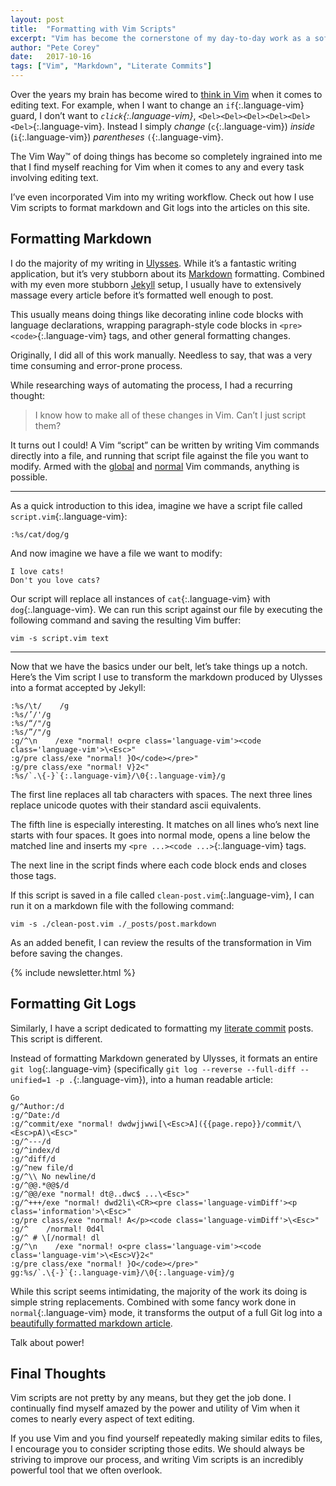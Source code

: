 ```yaml
---
layout: post
title:  "Formatting with Vim Scripts"
excerpt: "Vim has become the cornerstone of my day-to-day work as a software developer. Check out how I use Vim scripts to format articles and posts."
author: "Pete Corey"
date:   2017-10-16
tags: ["Vim", "Markdown", "Literate Commits"]
---
```


Over the years my brain has become wired to [think in Vim](https://stackoverflow.com/a/1220118/96048) when it comes to editing text. For example, when I want to change an `if`{:.language-vim} guard, I don’t want to *`click`{:.language-vim}*, `<Del><Del><Del><Del><Del><Del>`{:.language-vim}. Instead I simply _change_ (`c`{:.language-vim}) _inside_ (`i`{:.language-vim}) _parentheses_ `(`{:.language-vim}.

The Vim Way™ of doing things has become so completely ingrained into me that I find myself reaching for Vim when it comes to any and every task involving editing text.

I’ve even incorporated Vim into my writing workflow. Check out how I use Vim scripts to format markdown and Git logs into the articles on this site.

## Formatting Markdown

I do the majority of my writing in [Ulysses](http://www.ulyssesapp.com/). While it’s a fantastic writing application, but it’s very stubborn about its [Markdown](https://en.wikipedia.org/wiki/Markdown) formatting. Combined with my even more stubborn [Jekyll](https://jekyllrb.com/) setup, I usually have to extensively massage every article before it’s formatted well enough to post.

This usually means doing things like decorating inline code blocks with language declarations, wrapping paragraph-style code blocks in `<pre><code>`{:.language-vim} tags, and other general formatting changes.

Originally, I did all of this work manually. Needless to say, that was a very time consuming and error-prone process.

While researching ways of automating the process, I had a recurring thought:

> I know how to make all of these changes in Vim. Can’t I just script them?

It turns out I could! A Vim “script” can be written by writing Vim commands directly into a file, and running that script file against the file you want to modify. Armed with the [global](http://vim.wikia.com/wiki/Power_of_g) and [normal](http://vim.wikia.com/wiki/Using_normal_command_in_a_script_for_searching) Vim commands, anything is possible.

---- 

As a quick introduction to this idea, imagine we have a script file called `script.vim`{:.language-vim}:

<pre class='language-vim'><code class='language-vim'>:%s/cat/dog/g
</code></pre>

And now imagine we have a file we want to modify:

<pre class='language-vim'><code class='language-vim'>I love cats!
Don't you love cats?
</code></pre>

Our script will replace all instances of `cat`{:.language-vim} with `dog`{:.language-vim}. We can run this script against our file by executing the following command and saving the resulting Vim buffer:

<pre class='language-vim'><code class='language-vim'>vim -s script.vim text
</code></pre>

---- 

Now that we have the basics under our belt, let’s take things up a notch. Here’s the Vim script I use to transform the markdown produced by Ulysses into a format accepted by Jekyll:

<pre class='language-vim'><code class='language-vim'>:%s/\t/    /g
:%s/’/'/g
:%s/“/"/g
:%s/”/"/g
:g/^\n    /exe "normal! o&lt;pre class='language-vim'>&lt;code class='language-vim'>\&lt;Esc>"
:g/pre class/exe "normal! }O&lt;/code>&lt;/pre>"
:g/pre class/exe "normal! V}2&lt;"
:%s/`.\{-}`{:.language-vim}/\0{:.language-vim}/g
</code></pre>

The first line replaces all tab characters with spaces. The next three lines replace unicode quotes with their standard ascii equivalents.

The fifth line is especially interesting. It matches on all lines who’s next line starts with four spaces. It goes into normal mode, opens a line below the matched line and inserts my `<pre ...><code ...>`{:.language-vim} tags.

The next line in the script finds where each code block ends and closes those tags.

If this script is saved in a file called `clean-post.vim`{:.language-vim}, I can run it on a markdown file with the following command:

<pre class='language-vim'><code class='language-vim'>vim -s ./clean-post.vim ./_posts/post.markdown
</code></pre>

As an added benefit, I can review the results of the transformation in Vim before saving the changes.

{% include newsletter.html %}

## Formatting Git Logs

Similarly, I have a script dedicated to formatting my [literate commit](http://www.east5th.co/blog/2016/07/11/literate-commits/) posts. This script is different.

Instead of formatting Markdown generated by Ulysses, it formats an entire `git log`{:.language-vim} (specifically `git log --reverse --full-diff --unified=1 -p .`{:.language-vim}),  into a human readable article:

<pre class='language-vim'><code class='language-vim'>Go
g/^Author:/d
:g/^Date:/d
:g/^commit/exe "normal! dwdwjjwwi[\&lt;Esc>A]({{page.repo}}/commit/\&lt;Esc>pA)\&lt;Esc>"
:g/^---/d
:g/^index/d
:g/^diff/d
:g/^new file/d
:g/^\\ No newline/d
:g/^@@.*@@$/d
:g/^@@/exe "normal! dt@..dwc$ ...\&lt;Esc>"
:g/^+++/exe "normal! dwd2li\&lt;CR>&lt;pre class='language-vimDiff'>&lt;p class='information'>\&lt;Esc>"
:g/pre class/exe "normal! A&lt;/p>&lt;code class='language-vimDiff'>\&lt;Esc>"
:g/^    /normal! 0d4l
:g/^ # \[/normal! dl
:g/^\n    /exe "normal! o&lt;pre class='language-vim'>&lt;code class='language-vim'>\&lt;Esc>V}2&lt;"
:g/pre class/exe "normal! }O&lt;/code>&lt;/pre>"
gg:%s/`.\{-}`{:.language-vim}/\0{:.language-vim}/g
</code></pre>

While this script seems intimidating, the majority of the work its doing is simple string replacements. Combined with some fancy work done in `normal`{:.language-vim} mode, it transforms the output of a full Git log into a [beautifully formatted markdown article](https://github.com/pcorey/pcorey.github.io/blob/master/_posts/2016-08-10-the-captains-distance-request.markdown).

Talk about power!

## Final Thoughts

Vim scripts are not pretty by any means, but they get the job done. I continually find myself amazed by the power and utility of Vim when it comes to nearly every aspect of text editing.

If you use Vim and you find yourself repeatedly making similar edits to files, I encourage you to consider scripting those edits. We should always be striving to improve our process, and writing Vim scripts is an incredibly powerful tool that we often overlook.
